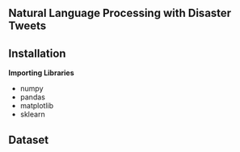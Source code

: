 ## Natural Language Processing with Disaster Tweets

## Installation
**Importing Libraries**</br>
* numpy
* pandas
* matplotlib
* sklearn

## Dataset







